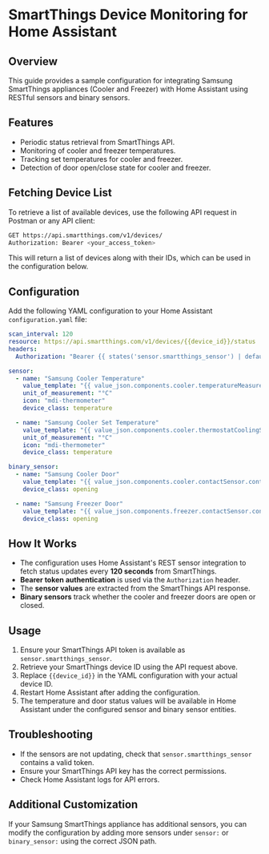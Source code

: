 # SmartThings Device Monitoring for Home Assistant

## Overview
This guide provides a sample configuration for integrating Samsung SmartThings appliances (Cooler and Freezer) with Home Assistant using RESTful sensors and binary sensors.

## Features
- Periodic status retrieval from SmartThings API.
- Monitoring of cooler and freezer temperatures.
- Tracking set temperatures for cooler and freezer.
- Detection of door open/close state for cooler and freezer.

## Fetching Device List
To retrieve a list of available devices, use the following API request in Postman or any API client:
```sh
GET https://api.smartthings.com/v1/devices/
Authorization: Bearer <your_access_token>
```
This will return a list of devices along with their IDs, which can be used in the configuration below.

## Configuration
Add the following YAML configuration to your Home Assistant `configuration.yaml` file:

```yaml
scan_interval: 120
resource: https://api.smartthings.com/v1/devices/{{device_id}}/status
headers:
  Authorization: "Bearer {{ states('sensor.smartthings_sensor') | default('MISSING_TOKEN') }}"

sensor:
  - name: "Samsung Cooler Temperature"
    value_template: "{{ value_json.components.cooler.temperatureMeasurement.temperature.value }}"
    unit_of_measurement: "°C"
    icon: "mdi-thermometer"
    device_class: temperature

  - name: "Samsung Cooler Set Temperature"
    value_template: "{{ value_json.components.cooler.thermostatCoolingSetpoint.coolingSetpoint.value }}"
    unit_of_measurement: "°C"
    icon: "mdi-thermometer"
    device_class: temperature

binary_sensor:
  - name: "Samsung Cooler Door"
    value_template: "{{ value_json.components.cooler.contactSensor.contact.value }}"
    device_class: opening

  - name: "Samsung Freezer Door"
    value_template: "{{ value_json.components.freezer.contactSensor.contact.value }}"
    device_class: opening
```

## How It Works
- The configuration uses Home Assistant's REST sensor integration to fetch status updates every **120 seconds** from SmartThings.
- **Bearer token authentication** is used via the `Authorization` header.
- The **sensor values** are extracted from the SmartThings API response.
- **Binary sensors** track whether the cooler and freezer doors are open or closed.

## Usage
1. Ensure your SmartThings API token is available as `sensor.smartthings_sensor`.
2. Retrieve your SmartThings device ID using the API request above.
3. Replace `{{device_id}}` in the YAML configuration with your actual device ID.
4. Restart Home Assistant after adding the configuration.
5. The temperature and door status values will be available in Home Assistant under the configured sensor and binary sensor entities.

## Troubleshooting
- If the sensors are not updating, check that `sensor.smartthings_sensor` contains a valid token.
- Ensure your SmartThings API key has the correct permissions.
- Check Home Assistant logs for API errors.

## Additional Customization
If your Samsung SmartThings appliance has additional sensors, you can modify the configuration by adding more sensors under `sensor:` or `binary_sensor:` using the correct JSON path.
